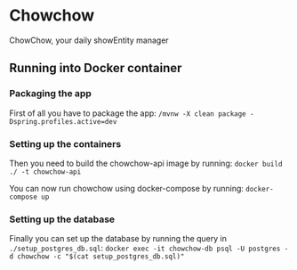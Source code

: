 # Chowchow
ChowChow, your daily showEntity manager

## Running into Docker container

### Packaging the app
First of all you have to package the app:
`/mvnw -X clean package -Dspring.profiles.active=dev`

### Setting up the containers
Then you need to build the chowchow-api image by running:
`docker build ./ -t chowchow-api`

You can now run chowchow using docker-compose by running:
`docker-compose up`

### Setting up the database
Finally you can set up the database by running the query in `./setup_postgres_db.sql`:
`docker exec -it chowchow-db psql -U postgres -d chowchow -c "$(cat setup_postgres_db.sql)"`
